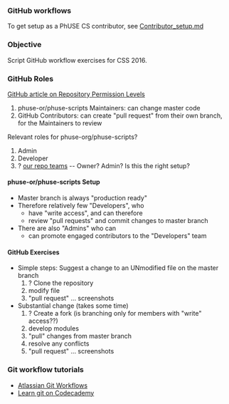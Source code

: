 ### GitHub workflows

To get setup as a PhUSE CS contributor, see [Contributor_setup.md](http://github.com/phuse-org/phuse-scripts/blob/master/docs/guides/Contributor_Setup.md)

### Objective
Script GitHub workflow exercises for CSS 2016.

### GitHub Roles

[GitHub article on Repository Permission Levels](https://help.github.com/articles/repository-permission-levels-for-an-organization/)

  1. phuse-or/phuse-scripts Maintainers: can change master code
  2. GitHub Contributors: can create "pull request" from their own branch, for the Maintainers to review

Relevant roles for phuse-org/phuse-scripts?
  1. Admin
  2. Developer
  3. ? [our repo teams](https://github.com/phuse-org/phuse-scripts/settings/collaboration) -- Owner? Admin? Is this the right setup?

#### phuse-or/phuse-scripts Setup

  * Master branch is always "production ready"
  * Therefore relatively few "Developers", who
    * have "write access", and can therefore
    * review "pull requests" and commit changes to master branch
  * There are also "Admins" who can
    * can promote engaged contributors to the "Developers" team

#### GitHub Exercises

  * Simple steps: Suggest a change to an UNmodified file on the master branch
    1. ? Clone the repository
    2. modify file
    3. "pull request" ... screenshots
  * Substantial change (takes some time)
    1. ? Create a fork (is branching only for members with "write" access??)
    2. develop modules
    3. "pull" changes from master branch
    4. resolve any conflicts
    5. "pull request" ... screenshots

### Git workflow tutorials

  * [Atlassian Git Workflows](http://www.atlassian.com/git/tutorials/comparing-workflows)
  * [Learn git on Codecademy](http://www.codecademy.com/learn/learn-git)
